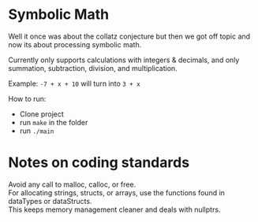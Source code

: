 # Symbolic Math

Well it once was about the collatz conjecture but then we got off topic and now its about processing symbolic math.

Currently only supports calculations with integers & decimals, and only summation, subtraction, division, and multiplication.

Example: `-7 + x + 10` will turn into `3 + x`

How to run:
- Clone project
- run `make` in the folder
- run `./main`

# Notes on coding standards

Avoid any call to malloc, calloc, or free.  
For allocating strings, structs, or arrays, use the functions found in dataTypes or dataStructs.  
This keeps memory management cleaner and deals with nullptrs.
